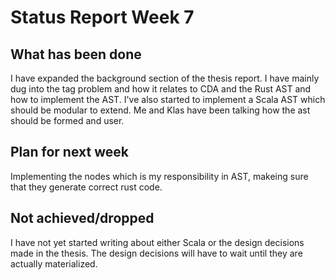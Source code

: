 # Status Report Week 7
## What has been done
I have expanded the background section of the thesis report. I have mainly dug into the tag problem and how it relates to CDA and the Rust AST and how to implement the AST. I've also started to implement a Scala AST which should be modular to extend. Me and Klas have been talking how the ast should be formed and user.

## Plan for next week
Implementing the nodes which is my responsibility in AST, makeing sure that they generate correct rust code.

## Not achieved/dropped
I have not yet started writing about either Scala or the design decisions made in the thesis. The design decisions will have to wait until they are actually materialized.
